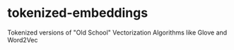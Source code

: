 # tokenized-embeddings
Tokenized versions of "Old School" Vectorization Algorithms like Glove and Word2Vec
